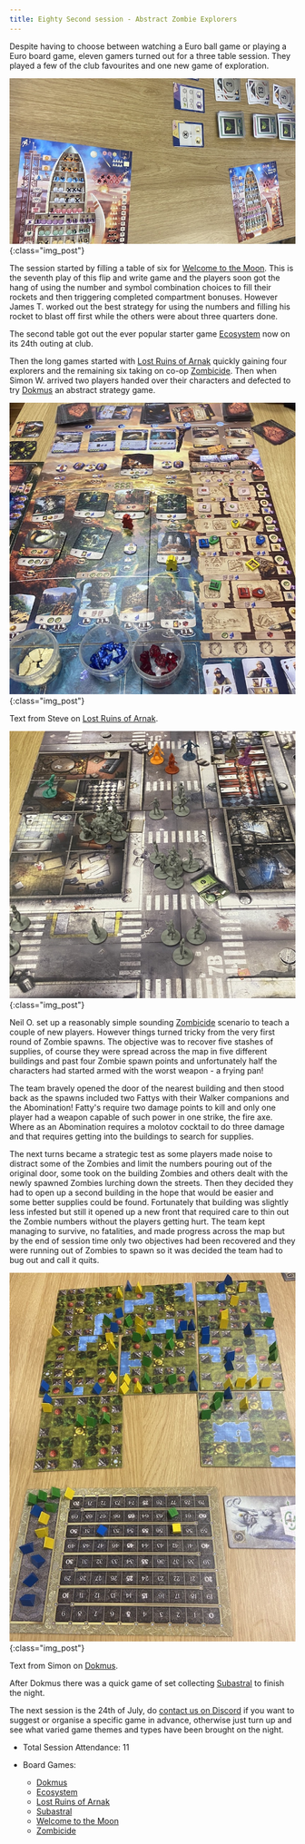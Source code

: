 ```yaml
---
title: Eighty Second session - Abstract Zombie Explorers
---
```


Despite having to choose between watching a Euro ball game or playing a Euro board game, eleven gamers turned out for a three table session. They played a few of the club favourites and one new game of exploration.

![WelcomeToTheMoon](/images/posts/2024_07_10/WelcomeToTheMoon01.jpg "WelcomeToTheMoon"){:class="img_post"}

The session started by filling a table of six for [Welcome to the Moon][WTM]. This is the seventh play of this flip and write game and the players soon got the hang of using the number and symbol combination choices to fill their rockets and then triggering completed compartment bonuses. However James T. worked out the best strategy for using the numbers and filling his rocket to blast off first while the others were about three quarters done.

The second table got out the ever popular starter game [Ecosystem][E] now on its 24th outing at club.


Then the long games started with [Lost Ruins of Arnak][LRA] quickly gaining four explorers and the remaining six taking on co-op [Zombicide][Zom]. Then when Simon W. arrived two players handed over their characters and defected to try [Dokmus][Dk] an abstract strategy game.

![LostRuinsOfArnak](/images/posts/2024_07_10/Arnak01.jpg "LostRuinsOfArnak"){:class="img_post"}

Text from Steve on [Lost Ruins of Arnak][LRA].

![Zombicide](/images/posts/2024_07_10/Zombicide01.jpg "Zombicide"){:class="img_post"}

Neil O. set up a reasonably simple sounding [Zombicide][Zom] scenario to teach a couple of new players. However things turned tricky from the very first round of Zombie spawns. The objective was to recover five stashes of supplies, of course they were spread across the map in five different buildings and past four Zombie spawn points and unfortunately half the characters had started armed with the worst weapon - a frying pan!

The team bravely opened the door of the nearest building and then stood back as the spawns included two Fattys with their Walker companions and the Abomination! Fatty's require two damage points to kill and only one player had a weapon capable of such power in one strike, the fire axe. Where as an Abomination requires a molotov cocktail to do three damage and that requires getting into the buildings to search for supplies.

The next turns became a strategic test as some players made noise to distract some of the Zombies and limit the numbers pouring out of the original door, some took on the building Zombies and others dealt with the newly spawned Zombies lurching down the streets. Then they decided they had to open up a second building in the hope that would be easier and some better supplies could be found. Fortunately that building was slightly less infested but still it opened up a new front that required care to thin out the Zombie numbers without the players getting hurt. The team kept managing to survive, no fatalities, and made progress across the map but by the end of session time only two objectives had been recovered and they were running out of Zombies to spawn so it was decided the team had to bug out and call it quits. 

![Dokmus](/images/posts/2024_07_10/Dokmus01.jpg "Dokmus"){:class="img_post"}

Text from Simon on [Dokmus][Dk].

After Dokmus there was a quick game of set collecting [Subastral][SA] to finish the night.

The next session is the 24th of July, do [contact us on Discord][Contact] if you want to suggest or organise a specific game in advance, otherwise just turn up and see what varied game themes and types have been brought on the night. 

* Total Session Attendance: 11
* Board Games:

	 * [Dokmus][Dk]
	 * [Ecosystem][E]
	 * [Lost Ruins of Arnak][LRA]
	 * [Subastral][SA]
	 * [Welcome to the Moon][WTM]
	 * [Zombicide][Zom]

[Dk]: {{site.data.BoardGameLinks.Dokmus.Link}}
[E]: {{site.data.BoardGameLinks.Ecosystem.Link}}
[LRA]: {{site.data.BoardGameLinks.LostRuinsOfArnak.Link}}
[SA]: {{site.data.BoardGameLinks.Subastral.Link}}
[WTM]: {{site.data.BoardGameLinks.WelcomeToTheMoon.Link}}
[Zom]: {{site.data.BoardGameLinks.Zombicide.Link}}


[Contact]: /Contact.html
